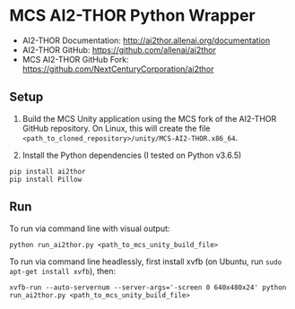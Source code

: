 # MCS AI2-THOR Python Wrapper

- AI2-THOR Documentation:  http://ai2thor.allenai.org/documentation
- AI2-THOR GitHub:  https://github.com/allenai/ai2thor
- MCS AI2-THOR GitHub Fork:  https://github.com/NextCenturyCorporation/ai2thor

## Setup

1. Build the MCS Unity application using the MCS fork of the AI2-THOR GitHub repository.  On Linux, this will create the file `<path_to_cloned_repository>/unity/MCS-AI2-THOR.x86_64`.

2. Install the Python dependencies (I tested on Python v3.6.5)

```
pip install ai2thor
pip install Pillow
```

## Run

To run via command line with visual output:

```
python run_ai2thor.py <path_to_mcs_unity_build_file>
```

To run via command line headlessly, first install xvfb (on Ubuntu, run `sudo apt-get install xvfb`), then:

```
xvfb-run --auto-servernum --server-args='-screen 0 640x480x24' python run_ai2thor.py <path_to_mcs_unity_build_file>
```

